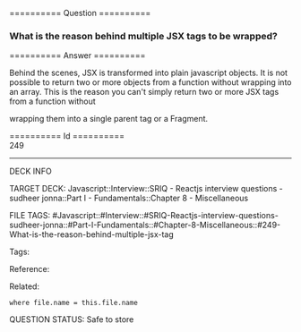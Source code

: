 ========== Question ==========  

### What is the reason behind multiple JSX tags to be wrapped?  

========== Answer ==========  

Behind the scenes, JSX is transformed into plain javascript objects. It is not
possible to return two or more objects from a function without wrapping into an
array. This is the reason you can't simply return two or more JSX tags from a
function without

wrapping them into a single parent tag or a Fragment.

========== Id ==========  
249

---

DECK INFO

TARGET DECK: Javascript::Interview::SRIQ - Reactjs interview questions - sudheer jonna::Part I - Fundamentals::Chapter 8 - Miscellaneous

FILE TAGS: #Javascript::#Interview::#SRIQ-Reactjs-interview-questions-sudheer-jonna::#Part-I-Fundamentals::#Chapter-8-Miscellaneous::#249-What-is-the-reason-behind-multiple-jsx-tag

Tags:

Reference:

Related:

```dataview
where file.name = this.file.name
```
QUESTION STATUS: Safe to store
